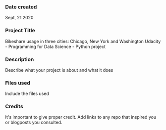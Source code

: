 ### Date created
Sept, 21 2020

### Project Title
Bikeshare usage in three cities: Chicago, New York and Washington 
Udacity - Programming for Data Science - Python project

### Description
Describe what your project is about and what it does

### Files used
Include the files used

### Credits
It's important to give proper credit. Add links to any repo that inspired you or blogposts you consulted.


